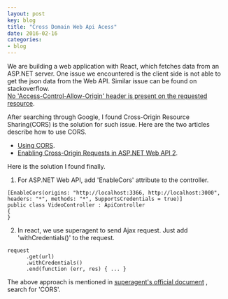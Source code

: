 ```yaml
---
layout: post
key: blog
title: "Cross Domain Web Api Acess"
date: 2016-02-16
categories:
- blog
---
```


We are building a web application with React, which fetches data from an ASP.NET server. One issue we encountered is the client side is not able to get the json data from the Web API. Similar issue can be found on stackoverflow.  
[No 'Access-Control-Allow-Origin' header is present on the requested resource](http://stackoverflow.com/questions/20035101/no-access-control-allow-origin-header-is-present-on-the-requested-resource).

After searching through Google, I found Cross-Origin Resource Sharing(CORS) is the solution for such issue. Here are the two articles describe how to use CORS.
* [Using CORS](http://www.html5rocks.com/en/tutorials/cors/).
* [Enabling Cross-Origin Requests in ASP.NET Web API 2](http://www.asp.net/web-api/overview/security/enabling-cross-origin-requests-in-web-api).

Here is the solution I found finally.
1. For ASP.NET Web API, add 'EnableCors' attribute to the controller.

```
[EnableCors(origins: "http://localhost:3366, http://localhost:3000", headers: "*", methods: "*", SupportsCredentials = true)]
public class VideoController : ApiController
{
}
```

2. In react, we use superagent to send Ajax request. Just add 'withCredentials()' to the request.

```
request
      .get(url)
      .withCredentials()
      .end(function (err, res) { ... }
```

The above approach is mentioned in [superagent's official document](https://visionmedia.github.io/superagent/) , search for 'CORS'.
